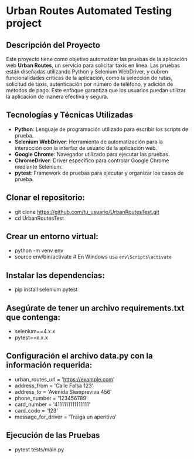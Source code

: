 # Urban Routes Automated Testing project

## Descripción del Proyecto

Este proyecto tiene como objetivo automatizar las pruebas de la aplicación web **Urban Routes**, un servicio para solicitar taxis en línea. Las pruebas están diseñadas utilizando Python y Selenium WebDriver, y cubren funcionalidades críticas de la aplicación, como la selección de rutas, solicitud de taxis, autenticación por número de teléfono, y adición de métodos de pago. Este enfoque garantiza que los usuarios puedan utilizar la aplicación de manera efectiva y segura.

## Tecnologías y Técnicas Utilizadas

- **Python**: Lenguaje de programación utilizado para escribir los scripts de prueba.
- **Selenium WebDriver**: Herramienta de automatización para la interacción con la interfaz de usuario de la aplicación web.
- **Google Chrome**: Navegador utilizado para ejecutar las pruebas.
- **ChromeDriver**: Driver específico para controlar Google Chrome mediante Selenium.
- **pytest**: Framework de pruebas para ejecutar y organizar los casos de prueba.

## Clonar el repositorio:
- git clone https://github.com/tu_usuario/UrbanRoutesTest.git
- cd UrbanRoutesTest

## Crear un entorno virtual:
- python -m venv env
- source env/bin/activate  # En Windows usa `env\Scripts\activate`

## Instalar las dependencias:
- pip install selenium pytest

## Asegúrate de tener un archivo requirements.txt que contenga:
- selenium==4.x.x
- pytest==x.x.x

## Configuración el archivo data.py con la información requerida:

- urban_routes_url = 'https://example.com'
- address_from = 'Calle Falsa 123'
- address_to = 'Avenida Siempreviva 456'
- phone_number = '123456789'
- card_number = '4111111111111111'
- card_code = '123'
- message_for_driver = 'Traiga un aperitivo'

## Ejecución de las Pruebas

- pytest tests/main.py
